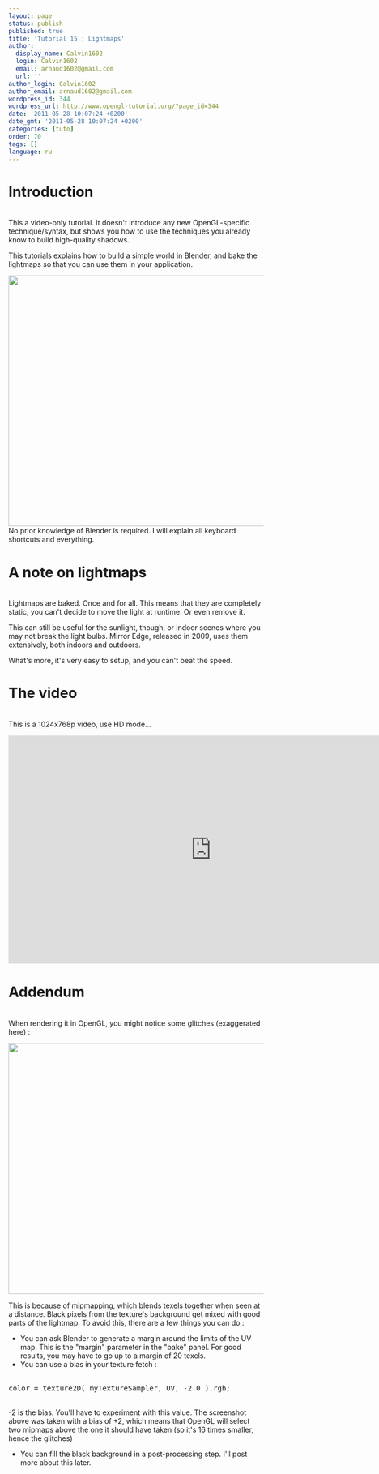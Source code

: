```yaml
---
layout: page
status: publish
published: true
title: 'Tutorial 15 : Lightmaps'
author:
  display_name: Calvin1602
  login: Calvin1602
  email: arnaud1602@gmail.com
  url: ''
author_login: Calvin1602
author_email: arnaud1602@gmail.com
wordpress_id: 344
wordpress_url: http://www.opengl-tutorial.org/?page_id=344
date: '2011-05-28 10:07:24 +0200'
date_gmt: '2011-05-28 10:07:24 +0200'
categories: [tuto]
order: 70
tags: []
language: ru
---
```

<h1>Introduction</h1><br />
This a video-only tutorial. It doesn't introduce any new OpenGL-specific technique/syntax, but shows you how to use the techniques you already know to build high-quality shadows.</p>
<p>This tutorials explains how to build a simple world in Blender, and bake the lightmaps so that you can use them in your application.</p>
<p><a href="http://www.opengl-tutorial.org/wp-content/uploads/2011/05/lighmappedroom.png"><img class="alignnone size-large wp-image-345" title="lighmappedroom" src="http://www.opengl-tutorial.org/wp-content/uploads/2011/05/lighmappedroom-1024x793.png" alt="" width="640" height="495" /></a><br />
No prior knowledge of Blender is required. I will explain all keyboard shortcuts and everything.</p>
<h1>A note on lightmaps</h1><br />
Lightmaps are baked. Once and for all. This means that they are completely static, you can't decide to move the light at runtime. Or even remove it.</p>
<p>This can still be useful for the sunlight, though, or indoor scenes where you may not break the light bulbs. Mirror Edge, released in 2009, uses them extensively, both indoors and outdoors.</p>
<p>What's more, it's very easy to setup, and you can't beat the speed.</p>
<h1>The video</h1><br />
This is a 1024x768p video, use HD mode...</p>
<p><iframe src="http://player.vimeo.com/video/24359223?title=0&amp;byline=0&amp;portrait=0" frameborder="0" width="800" height="450"></iframe></p>
<h1>Addendum</h1><br />
When rendering it in OpenGL, you might notice some glitches (exaggerated here) :</p>
<p><a href="http://www.opengl-tutorial.org/wp-content/uploads/2011/05/positivebias.png"><img class="alignnone size-large wp-image-346" title="positivebias" src="http://www.opengl-tutorial.org/wp-content/uploads/2011/05/positivebias-1024x793.png" alt="" width="640" height="495" /></a></p>
<p>This is because of mipmapping, which blends texels together when seen at a distance. Black pixels from the texture's background get mixed with good parts of the lightmap. To avoid this, there are a few things you can do :</p>
<ul>
<li>You can ask Blender to generate a margin around the limits of the UV map. This is the "margin" parameter in the "bake" panel. For good results, you may have to go up to a margin of 20 texels.</li>
<li>You can use a bias in your texture fetch :</li><br />
</ul></p>
<pre class="brush:fs">color = texture2D( myTextureSampler, UV, -2.0 ).rgb;</pre><br />
-2 is the bias. You'll have to experiment with this value. The screenshot above was taken with a bias of +2, which means that OpenGL will select two mipmaps above the one it should have taken (so it's 16 times smaller, hence the glitches)</p>
<ul>
<li>You can fill the black background in a post-processing step. I'll post more about this later.</li><br />
</ul></p>
